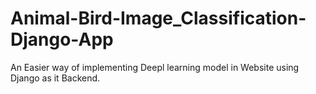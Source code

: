 # Animal-Bird-Image_Classification-Django-App
An Easier way of implementing Deepl learning model in Website using Django as it Backend.
